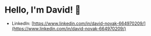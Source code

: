 # Hello, I'm David! 👋

- LinkedIn: [https://www.linkedin.com/in/david-novak-664970209/](https://www.linkedin.com/in/david-novak-664970209/)

